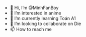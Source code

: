 - 👋 Hi, I’m @MinhFanBoy
- 👀 I’m interested in anime
- 🌱 I’m currently learning Toán A1
- 💞️ I’m looking to collaborate on Die
- 📫 How to reach me 

<!---
MinhFanBoy/MinhFanBoy is a ✨ special ✨ repository because its `README.md` (this file) appears on your GitHub profile.
You can click the Preview link to take a look at your changes.
--->
